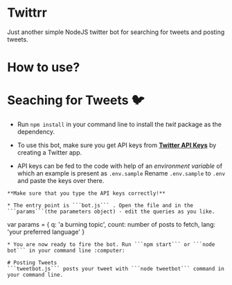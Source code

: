 
# Twittrr
Just another simple NodeJS twitter bot for searching for tweets and posting tweets.
# How to use?
# Seaching for Tweets :bird:
* Run ```npm install``` in your command line to install the _twit_ package as the dependency.

* To use this bot, make sure you get API keys from **[Twitter API Keys](https://developer.twitter.com/en/apps)** by creating a Twitter app.
 
* API keys can be fed to the code with help of an *environment variable* of which an example is present as ```.env.sample```
Rename ```.env.sample``` to ```.env``` and paste the keys over there.
```
**Make sure that you type the API keys correctly!**

* The entry point is ```bot.js``` . Open the file and in the ```params```(the parameters object) - edit the queries as you like.
```
var params = {
	q: 'a burning topic',
	count: number of posts to fetch,
	lang: 'your preferred language'
}
```
* You are now ready to fire the bot. Run ```npm start``` or ```node bot``` in your command line :computer:

# Posting Tweets
```tweetbot.js``` posts your tweet with ```node tweetbot``` command in your command line.
